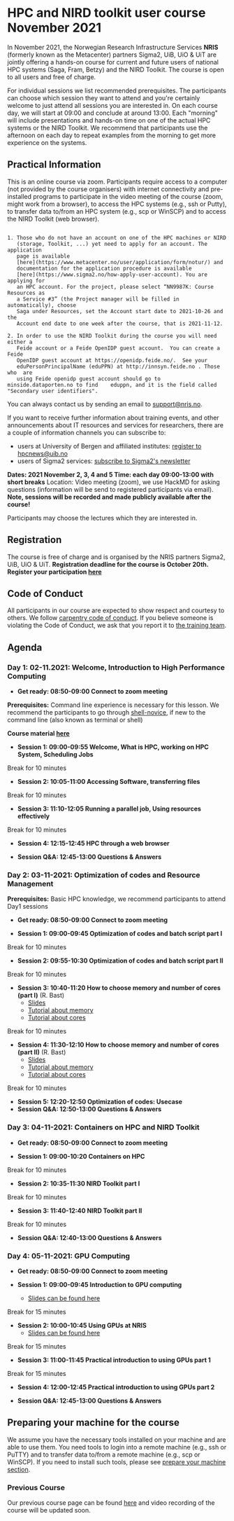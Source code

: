 # HPC and NIRD toolkit user course November 2021

In November 2021, the Norwegian Research Infrastructure Services **NRIS**
(formerly known as the Metacenter) partners Sigma2, UiB, UiO & UiT  are jointly
offering a hands-on course for current and future users of national HPC systems
(Saga, Fram, Betzy) and the NIRD Toolkit. The course is open to all users and
free of charge.

For individual sessions we list recommended prerequisites. The participants can
choose which session they want to attend and you're certainly welcome to just
attend all sessions you are interested in. On each course day, we will start at
09:00 and conclude at around 13:00. Each "morning" will include presentations
and hands-on time on one of the actual HPC systems or the NIRD Toolkit. We
recommend that participants use the afternoon on each day to repeat examples
from the morning to get more experience on the systems.


## **Practical Information**

This is an online course via zoom. Participants require access to a computer
(not provided by the course organisers) with internet connectivity and
pre-installed programs to participate in the video meeting of the course (zoom,
might work from a browser), to access the HPC systems (e.g., ssh or Putty), to
transfer data to/from an HPC system (e.g., scp or WinSCP) and to access the
NIRD Toolkit (web browser).

```{note}

1. Those who do not have an account on one of the HPC machines or NIRD
   (storage, Toolkit, ...) yet need to apply for an account. The application
   page is available
   [here](https://www.metacenter.no/user/application/form/notur/) and
   documentation for the application procedure is available
   [here](https://www.sigma2.no/how-apply-user-account). You are applying for
   an HPC account. For the project, please select “NN9987K: Course Resources as
   a Service #3” (the Project manager will be filled in automatically), choose
   Saga under Resources, set the Account start date to 2021-10-26 and the
   Account end date to one week after the course, that is 2021-11-12.

2. In order to use the NIRD Toolkit during the course you will need either a
   Feide account or a Feide OpenIDP guest account.  You can create a Feide
   OpenIDP guest account at https://openidp.feide.no/.  See your
   eduPersonPrincipalName (eduPPN) at http://innsyn.feide.no . Those who  are 
   using Feide openidp guest account should go to minside.dataporten.no to find    eduppn, and it is the field called "Secondary user identifiers".
```

You can always contact us by sending an email to [support@nris.no](mailto:support@nris.no).

If you want to receive further information about training events, and other announcements about IT resources and services for researchers, there are a couple of information channels you can subscribe to:
- users at University of Bergen and affiliated institutes: [register to hpcnews@uib.no](https://mailman.uib.no/listinfo/hpcnews)
- users of Sigma2 services: [subscribe to Sigma2's newsletter](https://sigma2.us13.list-manage.com/subscribe?u=4fd109ad79a5dca6dde7e4997&id=59b164c7b6)

**Dates: 2021 November 2, 3, 4 and 5 
Time: each day 09:00-13:00 with short breaks**
Location: Video meeting (zoom), we use HackMD for asking questions (information will be send to registered participants via email). **Note, sessions will be recorded and made publicly available after the course!**

Participants may choose the lectures which they are interested in.


## **Registration**

The course is free of charge and is organised by the NRIS partners Sigma2, UiB, UiO & UiT.
**Registration deadline for the course is October 20th.**
**Register your participation [here](https://skjemaker.app.uib.no/view.php?id=10882801)**


## Code of Conduct

All participants in our course are expected to show respect and courtesy to
others. We follow [carpentry code of
conduct](https://docs.carpentries.org/topic_folders/policies/code-of-conduct.html#code-of-conduct-detailed-view).
If you believe someone is violating the Code of Conduct, we ask that you report
it to [the training team](mailto:training@nris.no).


## **Agenda**


### Day 1: 02-11.2021: Welcome, Introduction to High Performance Computing

- **Get ready: 08:50-09:00 Connect to zoom meeting**

**Prerequisites:** Command line experience is necessary for this lesson. We
recommend the participants to go through
[shell-novice](https://swcarpentry.github.io/shell-novice/), if new to the
command line (also known as terminal or shell)

**Course material [here](https://sabryr.github.io/hpc-intro/)**

- **Session 1: 09:00-09:55 Welcome, What is HPC, working on HPC System, Scheduling Jobs**

Break for 10 minutes

- **Session 2: 10:05-11:00 Accessing Software, transferring files**

Break for 10 minutes

- **Session 3: 11:10-12:05 Running a parallel job, Using resources effectively**

Break for 10 minutes

- **Session 4: 12:15-12:45 HPC through a web browser**

- **Session Q&A: 12:45-13:00 Questions & Answers**


### Day 2: 03-11-2021: Optimization of codes and Resource Management

**Prerequisites:** Basic HPC knowledge, we recommend participants  to attend Day1 sessions

- **Get ready: 08:50-09:00 Connect to zoom meeting**

- **Session 1: 09:00-09:45 Optimization of codes and batch script part I**

Break for 10 minutes

- **Session 2: 09:55-10:30 Optimization of codes and batch script part II**

Break for 10 minutes

- **Session 3: 10:40-11:20 How to choose memory and number of cores (part I)** (R. Bast)
  - [Slides](https://cicero.xyz/v3/remark/0.14.0/github.com/bast/talk-better-resource-usage/main/talk.md/)
  - [Tutorial about memory](https://documentation.sigma2.no/jobs/choosing-memory-settings.html)
  - [Tutorial about cores](https://documentation.sigma2.no/jobs/choosing-number-of-cores.html)

Break for 10 minutes

- **Session 4: 11:30-12:10 How to choose memory and number of cores (part II)** (R. Bast)
  - [Slides](https://cicero.xyz/v3/remark/0.14.0/github.com/bast/talk-better-resource-usage/main/talk.md/)
  - [Tutorial about memory](https://documentation.sigma2.no/jobs/choosing-memory-settings.html)
  - [Tutorial about cores](https://documentation.sigma2.no/jobs/choosing-number-of-cores.html)

Break for 10 minutes

- **Session 5: 12:20-12:50 Optimization of codes: Usecase**
- **Session Q&A: 12:50-13:00 Questions & Answers**


### Day 3: 04-11-2021:  Containers on HPC and NIRD Toolkit

- **Get ready: 08:50-09:00 Connect to zoom meeting**

- **Session 1: 09:00-10:20 Containers on HPC**

Break for 10 minutes

- **Session 2: 10:35-11:30 NIRD Toolkit part I**

Break for 10 minutes

- **Session 3: 11:40-12:40 NIRD Toolkit part II**

Break for 10 minutes

- **Session Q&A: 12:40-13:00 Questions & Answers**


### Day 4: 05-11-2021: GPU Computing

- **Get ready: 08:50-09:00 Connect to zoom meeting**

- **Session 1: 09:00-09:45 Introduction to GPU computing**
  - [Slides can be found here](https://docs.google.com/presentation/d/e/2PACX-1vSz2-a0FzWkMgSICvQpDAXcCgVcyMryimjlZGI_DOyDaT6iWJ5ZOb7WGpNZ9FT6ZpXPWyP1nDxWXLLr/pub?start=false&loop=false&delayms=3000)

Break for 15 minutes

- **Session 2: 10:00-10:45 Using GPUs at NRIS**
  - [Slides can be found here](https://docs.google.com/presentation/d/e/2PACX-1vSz2-a0FzWkMgSICvQpDAXcCgVcyMryimjlZGI_DOyDaT6iWJ5ZOb7WGpNZ9FT6ZpXPWyP1nDxWXLLr/pub?start=false&loop=false&delayms=3000)

Break for 15 minutes

- **Session 3: 11:00-11:45 Practical introduction to using GPUs part 1**

Break for 15 minutes

- **Session 4: 12:00-12:45 Practical introduction to using GPUs part 2**

- **Session Q&A: 12:45-13:00 Questions & Answers**


## Preparing your machine for the course

We assume you have the necessary tools installed on your machine and are able
to use them. You need tools to login into a remote machine (e.g., ssh or PuTTY)
and to transfer data to/from a remote machine (e.g., scp or WinSCP). If you
need to install such tools, please see [prepare your machine
section](https://wiki.uib.no/hpcdoc/index.php/HPC_and_NIRD_toolkit_course_fall_2020#Preparing_your_machine_for_the_course).


### Previous Course

Our previous course page can be found
[here](https://wiki.uib.no/hpcdoc/index.php/HPC_and_NIRD_toolkit_user_course_March_2021)
and video recording of the course will be updated soon.
